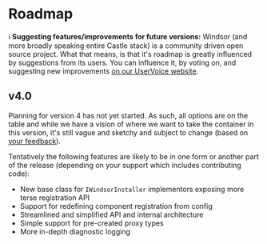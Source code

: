 # Roadmap

:information_source: **Suggesting features/improvements for future versions:** Windsor (and more broadly speaking entire Castle stack) is a community driven open source project. What that means, is that it's roadmap is greatly influenced by suggestions from its users. You can influence it, by voting on, and suggesting new improvements [on our UserVoice website](http://castle.uservoice.com).

## v4.0

Planning for version 4 has not yet started. As such, all options are on the table and while we have a vision of where we want to take the container in this version, it's still vague and sketchy and subject to change (based on [your feedback](http://castle.uservoice.com)).

Tentatively the following features are likely to be in one form or another part of the release (depending on your support which includes contributing code):

* New base class for `IWindsorInstaller` implementors exposing more terse registration API
* Support for redefining component registration from config
* Streamlined and simplified API and internal architecture
* Simple support for pre-created proxy types
* More in-depth diagnostic logging